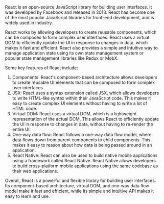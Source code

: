 React is an open-source JavaScript library for building user interfaces. It was developed by Facebook and released in 2013. React has become one of the most popular JavaScript libraries for front-end development, and is widely used in industry.

React works by allowing developers to create reusable components, which can be composed to form complex user interfaces. React uses a virtual DOM to efficiently update the UI in response to changes in data, which makes it fast and efficient. React also provides a simple and intuitive way to manage application state using its own state management system or popular state management libraries like Redux or MobX.

Some key features of React include:

1. Components: React's component-based architecture allows developers to create reusable UI elements that can be composed to form complex user interfaces.
2. JSX: React uses a syntax extension called JSX, which allows developers to write HTML-like syntax within their JavaScript code. This makes it easy to create complex UI elements without having to write a lot of HTML code.
3. Virtual DOM: React uses a virtual DOM, which is a lightweight representation of the actual DOM. This allows React to efficiently update the UI in response to changes in data, without having to re-render the entire UI.
4. One-way data flow: React follows a one-way data flow model, where data flows down from parent components to child components. This makes it easy to reason about how data is being passed around in an application.
5. React Native: React can also be used to build native mobile applications using a framework called React Native. React Native allows developers to build cross-platform mobile applications using the same codebase as their web applications.

Overall, React is a powerful and flexible library for building user interfaces. Its component-based architecture, virtual DOM, and one-way data flow model make it fast and efficient, while its simple and intuitive API makes it easy to learn and use.